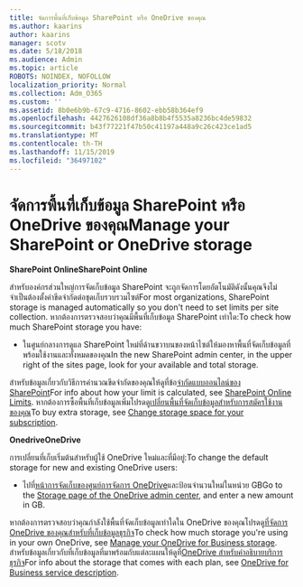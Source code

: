 ```yaml
---
title: จัดการพื้นที่เก็บข้อมูล SharePoint หรือ OneDrive ของคุณ
ms.author: kaarins
author: kaarins
manager: scotv
ms.date: 5/18/2018
ms.audience: Admin
ms.topic: article
ROBOTS: NOINDEX, NOFOLLOW
localization_priority: Normal
ms.collection: Adm_O365
ms.custom: ''
ms.assetid: 8b0e6b9b-67c9-4716-8602-ebb58b364ef9
ms.openlocfilehash: 4427626108df36a8b8b4f5535a8236bc4de59832
ms.sourcegitcommit: b43f77221f47b50c41197a448a9c26c423ce1ad5
ms.translationtype: MT
ms.contentlocale: th-TH
ms.lasthandoff: 11/15/2019
ms.locfileid: "36497102"
---
```

# <a name="manage-your-sharepoint-or-onedrive-storage"></a><span data-ttu-id="a74d5-102">จัดการพื้นที่เก็บข้อมูล SharePoint หรือ OneDrive ของคุณ</span><span class="sxs-lookup"><span data-stu-id="a74d5-102">Manage your SharePoint or OneDrive storage</span></span>

 <span data-ttu-id="a74d5-103">**SharePoint Online**</span><span class="sxs-lookup"><span data-stu-id="a74d5-103">**SharePoint Online**</span></span>
  
<span data-ttu-id="a74d5-104">สำหรับองค์กรส่วนใหญ่การจัดเก็บข้อมูล SharePoint จะถูกจัดการโดยอัตโนมัติดังนั้นคุณจึงไม่จำเป็นต้องตั้งค่าขีดจำกัดต่อชุดเก็บรวบรวมไซต์</span><span class="sxs-lookup"><span data-stu-id="a74d5-104">For most organizations, SharePoint storage is managed automatically so you don't need to set limits per site collection.</span></span> <span data-ttu-id="a74d5-105">หากต้องการตรวจสอบว่าคุณมีพื้นที่เก็บข้อมูล SharePoint เท่าใด:</span><span class="sxs-lookup"><span data-stu-id="a74d5-105">To check how much SharePoint storage you have:</span></span>
  
- <span data-ttu-id="a74d5-106">ในศูนย์กลางการดูแล SharePoint ใหม่ที่ด้านขวาบนของหน้าไซต์ให้มองหาพื้นที่จัดเก็บข้อมูลที่พร้อมใช้งานและทั้งหมดของคุณ</span><span class="sxs-lookup"><span data-stu-id="a74d5-106">In the new SharePoint admin center, in the upper right of the sites page, look for your available and total storage.</span></span>
    
<span data-ttu-id="a74d5-107">สำหรับข้อมูลเกี่ยวกับวิธีการคำนวณขีดจำกัดของคุณให้ดูที่ข้อ[จำกัดแบบออนไลน์ของ SharePoint](https://go.microsoft.com/fwlink/p/?LinkID=856113)</span><span class="sxs-lookup"><span data-stu-id="a74d5-107">For info about how your limit is calculated, see [SharePoint Online Limits](https://go.microsoft.com/fwlink/p/?LinkID=856113).</span></span> <span data-ttu-id="a74d5-108">หากต้องการซื้อพื้นที่เก็บข้อมูลเพิ่มโปรดดู[เปลี่ยนพื้นที่จัดเก็บข้อมูลสำหรับการสมัครใช้งานของคุณ](https://go.microsoft.com/fwlink/?linkid=866428)</span><span class="sxs-lookup"><span data-stu-id="a74d5-108">To buy extra storage, see [Change storage space for your subscription](https://go.microsoft.com/fwlink/?linkid=866428).</span></span>
  
 <span data-ttu-id="a74d5-109">**Onedrive**</span><span class="sxs-lookup"><span data-stu-id="a74d5-109">**OneDrive**</span></span>
  
<span data-ttu-id="a74d5-110">การเปลี่ยนที่เก็บเริ่มต้นสำหรับผู้ใช้ OneDrive ใหม่และที่มีอยู่:</span><span class="sxs-lookup"><span data-stu-id="a74d5-110">To change the default storage for new and existing OneDrive users:</span></span>
  
- <span data-ttu-id="a74d5-111">ไปที่[หน้าการจัดเก็บของศูนย์การจัดการ OneDrive](https://admin.onedrive.com/?v=StorageSettings)และป้อนจำนวนใหม่ในหน่วย GB</span><span class="sxs-lookup"><span data-stu-id="a74d5-111">Go to the [Storage page of the OneDrive admin center](https://admin.onedrive.com/?v=StorageSettings), and enter a new amount in GB.</span></span>
    
<span data-ttu-id="a74d5-112">หากต้องการตรวจสอบว่าคุณกำลังใช้พื้นที่จัดเก็บข้อมูลเท่าใดใน OneDrive ของคุณโปรดดู[ที่จัดการ OneDrive ของคุณสำหรับที่เก็บข้อมูลธุรกิจ](https://go.microsoft.com/fwlink/?linkid=866429)</span><span class="sxs-lookup"><span data-stu-id="a74d5-112">To check how much storage you're using in your own OneDrive, see [Manage your OneDrive for Business storage](https://go.microsoft.com/fwlink/?linkid=866429).</span></span> <span data-ttu-id="a74d5-113">สำหรับข้อมูลเกี่ยวกับที่เก็บข้อมูลที่มาพร้อมกับแต่ละแผนให้ดูที่[OneDrive สำหรับคำอธิบายบริการธุรกิจ](https://go.microsoft.com/fwlink/p/?LinkID=826071)</span><span class="sxs-lookup"><span data-stu-id="a74d5-113">For info about the storage that comes with each plan, see [OneDrive for Business service description](https://go.microsoft.com/fwlink/p/?LinkID=826071).</span></span>
  

